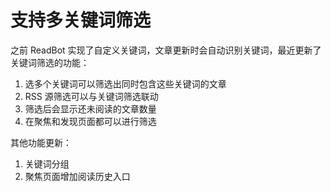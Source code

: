 # 支持多关键词筛选

之前 ReadBot 实现了自定义关键词，文章更新时会自动识别关键词，最近更新了关键词筛选的功能：

1. 选多个关键词可以筛选出同时包含这些关键词的文章
2. RSS 源筛选可以与关键词筛选联动
3. 筛选后会显示还未阅读的文章数量
4. 在聚焦和发现页面都可以进行筛选

其他功能更新：

1. 关键词分组
2. 聚焦页面增加阅读历史入口